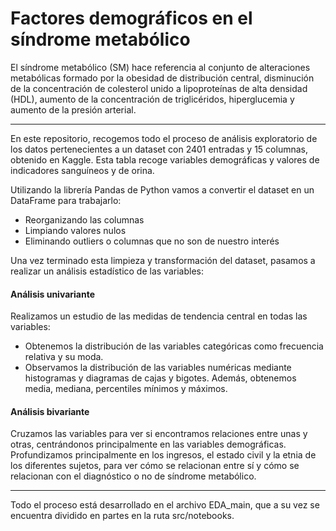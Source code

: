 # Factores demográficos en el síndrome metabólico


El síndrome metabólico (SM) hace referencia al conjunto de alteraciones metabólicas formado por la obesidad de distribución central, disminución de la concentración de colesterol unido a lipoproteínas de alta densidad (HDL), aumento de la concentración de triglicéridos, hiperglucemia y aumento de la presión arterial. 

------

En este repositorio, recogemos todo el proceso de análisis exploratorio de los datos pertenecientes a un dataset con 2401 entradas y 15 columnas, obtenido en Kaggle. Esta tabla recoge variables demográficas y valores de indicadores sanguíneos y de orina. 

Utilizando la librería Pandas de Python vamos a convertir el dataset en un DataFrame para trabajarlo:
- Reorganizando las columnas
- Limpiando valores nulos
- Eliminando outliers o columnas que no son de nuestro interés


Una vez terminado esta limpieza y transformación del dataset, pasamos a realizar un análisis estadístico de las variables:


#### Análisis univariante
Realizamos un estudio de las medidas de tendencia central en todas las variables:
-	Obtenemos la distribución de las variables categóricas como frecuencia relativa y su moda.
-	Observamos la distribución de las variables numéricas mediante histogramas y diagramas de cajas y bigotes. Además, obtenemos media, mediana, percentiles mínimos y máximos.


#### Análisis bivariante
Cruzamos las variables para ver si encontramos relaciones entre unas y otras, centrándonos principalmente en las variables demográficas. Profundizamos principalmente en los ingresos, el estado civil y la etnia de los diferentes sujetos, para ver cómo se relacionan entre sí y cómo se relacionan con el diagnóstico o no de síndrome metabólico.

------

Todo el proceso está desarrollado en el archivo EDA_main, que a su vez se encuentra dividido en partes en la ruta src/notebooks.
